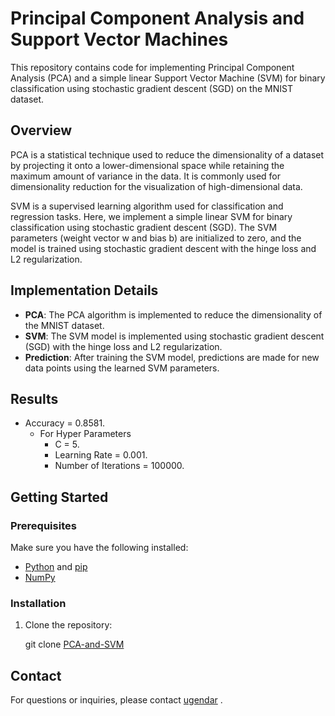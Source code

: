 # Principal Component Analysis and Support Vector Machines 

This repository contains code for implementing Principal Component Analysis (PCA) and a simple linear Support Vector Machine (SVM) for binary classification using stochastic gradient descent (SGD) on the MNIST dataset.

## Overview

PCA is a statistical technique used to reduce the dimensionality of a dataset by projecting it onto a lower-dimensional space while retaining the maximum amount of variance in the data. It is commonly used for dimensionality reduction for the visualization of high-dimensional data.

SVM is a supervised learning algorithm used for classification and regression tasks. Here, we implement a simple linear SVM for binary classification using stochastic gradient descent (SGD). The SVM parameters (weight vector w and bias b) are initialized to zero, and the model is trained using stochastic gradient descent with the hinge loss and L2 regularization.

## Implementation Details

- **PCA**: The PCA algorithm is implemented to reduce the dimensionality of the MNIST dataset.
- **SVM**: The SVM model is implemented using stochastic gradient descent (SGD) with the hinge loss and L2 regularization.
- **Prediction**: After training the SVM model, predictions are made for new data points using the learned SVM parameters.

## Results

- Accuracy =  0.8581.
    - For Hyper Parameters
        -  C = 5.
        -  Learning Rate = 0.001.
        -  Number of Iterations = 100000.
          

 
## Getting Started

### Prerequisites

Make sure you have the following installed:

- [Python](https://www.python.org/) and [pip](https://pip.pypa.io/)
- [NumPy](https://numpy.org/) 

 

### Installation

1. Clone the repository:

   git clone [PCA-and-SVM](https://github.com/ugendar07/PCA-and-SVM.git)


## Contact
For questions or inquiries, please contact [ugendar](mailto:ugendar07@gmail.com) .

